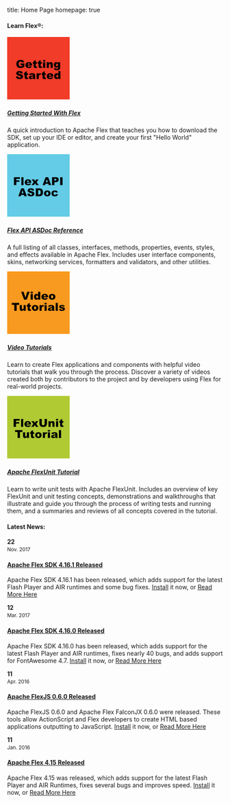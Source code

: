 title:  Home Page
homepage:    true

<!-- Learn Flex Start -->
<div class="row-fluid">

<div class="span8">

<div class="headline marginbottom"><h4>Learn Flex®:</h4></div>

<!-- start row -->

<div class="row-fluid">

<!-- Project -->
<div class="span3">
    <div class="picture"><a href="https://flex.apache.org/doc-getstarted.html"><img src="images/training/getting-started.png" alt=""/><div class="image-overlay-link"></div></a></div>
    <div class="item-description">
        <h5><a href="https://flex.apache.org/doc-getstarted.html">Getting Started With Flex</a></h5>
        <p>A quick introduction to Apache Flex that teaches you how to download the SDK, set up your IDE or editor, and create your first "Hello World" application.</p>
    </div>
</div>

<!-- Project -->
<div class="span3">
    <div class="picture"><a href="https://flex.apache.org/asdoc/"><img src="images/training/flex-api-asdoc.png" alt=""><div class="image-overlay-link"></div></a></div>
    <div class="item-description">
        <h5><a href="https://flex.apache.org/asdoc/">Flex API ASDoc Reference</a></h5>
        <p>A full listing of all classes, interfaces, methods, properties, events, styles, and effects available in Apache Flex. Includes user interface components, skins, networking services, formatters and validators, and other utilities.</p>
    </div>
</div>

<!-- Project -->
<div class="span3">
    <div class="picture"><a href="https://flex.apache.org/doc-videos.html"><img src="images/training/video-tutorials.png" alt=""><div class="image-overlay-link"></div></a></div>
    <div class="item-description">
        <h5><a href="https://flex.apache.org/doc-videos.html">Video Tutorials</a></h5>
        <p>Learn to create Flex applications and components with helpful video tutorials that walk you through the process. Discover a variety of videos created both by contributors to the project and by developers using Flex for real-world projects.</p>
    </div>
</div>

<!-- Project -->
<div class="span3">
    <div class="picture"><a href="https://flex.apache.org/flexunit/tutorial/"><img src="images/training/flexunit-tutorial.png" alt=""><div class="image-overlay-link"></div></a></div>
    <div class="item-description">
        <h5><a href="https://flex.apache.org/flexunit/tutorial/">Apache FlexUnit Tutorial</a></h5>
        <p>Learn to write unit tests with Apache FlexUnit. Includes an overview of key FlexUnit and unit testing concepts, demonstrations and walkthroughs that illustrate and guide you through the process of writing tests and running them, and a summaries and reviews of all concepts covered in the tutorial.</p>
    </div>
</div>

</div>

<!-- start row -->

</div>
<!-- Learn Flex End -->
<!-- News Start -->
<div class="span4">

<div class="headline marginbottom"><h4>Latest News:</h4></div>
<div class="row-fluid">

<div class="entry">
<span class="meta"><strong>22</strong><br><small>Nov. 2017</small></span>
<div>
<h4><a href="https://blogs.apache.org/flex/entry/apache-flex-4-16-1"><u>Apache Flex SDK 4.16.1 Released</u></a></h4>
<p>Apache Flex SDK 4.16.1 has been released, which adds support for the latest Flash Player and AIR runtimes and some bug fixes. <a href="/installer.html">Install</a> it now, or <a href="https://blogs.apache.org/flex/entry/apache-flex-4-16-1">Read More Here</a></p>
</div>
</div>

<div class="entry">
<span class="meta"><strong>12</strong><br><small>Mar. 2017</small></span>
<div>
<h4><a href="https://blogs.apache.org/flex/entry/apache-flex-4-16-0"><u>Apache Flex SDK 4.16.0 Released</u></a></h4>
<p>Apache Flex SDK 4.16.0 has been released, which adds support for the latest Flash Player and AIR runtimes, fixes nearly 40 bugs, and adds support for FontAwesome 4.7. <a href="/installer.html">Install</a> it now, or <a href="https://blogs.apache.org/flex/entry/apache-flex-4-16-0">Read More Here</a></p>
</div>
</div>

<div class="entry">
<span class="meta"><strong>11</strong><br><small>Apr. 2016</small></span>
<div>
<h4><a href="https://blogs.apache.org/flex/entry/apache_flexjs_0_6_0"><u>Apache FlexJS 0.6.0 Released</u></a></h4>
<p>Apache FlexJS 0.6.0 and Apache Flex FalconJX 0.6.0 were released.  These tools allow ActionScript and Flex developers to create HTML based applications outputting to JavaScript. <a href="/installer.html">Install</a> it now, or <a href="https://blogs.apache.org/flex/entry/apache_flexjs_0_6_0">Read More Here</a></p>
</div>
</div>


<div class="entry">
<span class="meta"><strong>11</strong><br><small>Jan. 2016</small></span>
<div>
<h4><a href="https://blogs.apache.org/flex/entry/apache_flex_4_15_released"><u>Apache Flex 4.15 Released</u></a></h4>
<p>Apache Flex 4.15 was released, which adds support for the latest Flash Player and AIR Runtimes, fixes several bugs and improves speed.  <a href="/installer.html">Install</a> it now, or <a href="https://blogs.apache.org/flex/entry/apache_flex_4_15_released">Read More Here</a></p>
</div>
</div>

</div>


</div>

</div>
<!-- News  End -->
